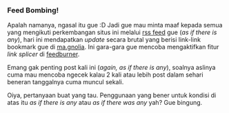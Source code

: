 ### Feed Bombing!

Apalah namanya, ngasal itu gue :D
Jadi gue mau minta maaf kepada semua yang mengikuti perkembangan situs ini melalui [rss feed](http://feeds.feedburner.com/kriwil) gue (_as if there is any_), hari ini mendapatkan _update_ secara brutal yang berisi link-link bookmark gue di [ma.gnolia](http://ma.gnolia.com/people/kriwil). Ini gara-gara gue mencoba mengaktifkan fitur _link splicer_ di [feedburner](http://feedburner.com).

Emang gak penting post kali ini (_again, as if there is any_), soalnya aslinya cuma mau mencoba ngecek kalau 2 kali atau lebih post dalam sehari beneran tanggalnya cuma muncul sekali.

Oiya, pertanyaan buat yang tau. Penggunaan yang bener untuk kondisi di atas itu _as if there *is* any_ atau _as if there *was* any_ yah? Gue bingung.

<!-- METADATA: {"time": "2008-02-17 07:14:02", "title": "Feed Bombing!"} -->
